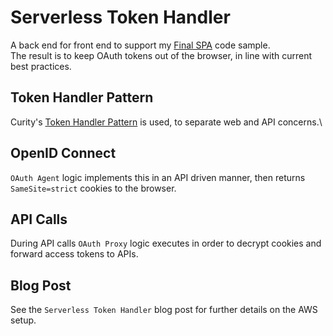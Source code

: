 # Serverless Token Handler

A back end for front end to support my [Final SPA](https://github.com/gary-archer/oauth.websample.final) code sample.\
The result is to keep OAuth tokens out of the browser, in line with current best practices.

## Token Handler Pattern

Curity's [Token Handler Pattern](https://github.com/curityio/spa-using-token-handler) is used, to separate web and API concerns.\

## OpenID Connect

`OAuth Agent` logic implements this in an API driven manner, then returns `SameSite=strict` cookies to the browser.

## API Calls

During API calls `OAuth Proxy` logic executes in order to decrypt cookies and forward access tokens to APIs. 

## Blog Post

See the `Serverless Token Handler` blog post for further details on the AWS setup.
